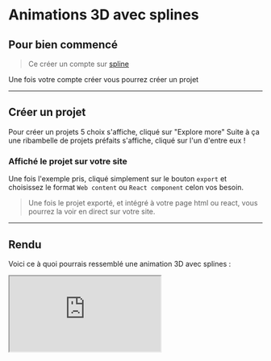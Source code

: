 # Animations 3D avec splines

## Pour bien commencé

> Ce créer un compte sur [spline](https://spline.desig)

Une fois votre compte créer vous pourrez créer un projet

---

## Créer un projet

Pour créer un projets 5 choix s'affiche, cliqué sur "Explore more"
Suite à ça une ribambelle de projets préfaits s'affiche, cliqué sur l'un d'entre eux !

### Affiché le projet sur votre site

Une fois l'exemple pris, cliqué simplement sur le bouton `export` et choisissez le format `Web content` ou `React component` celon vos besoin.

> Une fois le projet exporté, et intégré à votre page html ou react, vous pourrez la voir en direct sur votre site.

---
## Rendu

Voici ce à quoi pourrais ressemblé une animation 3D avec splines :

<div class="frames">
    <iframe src='https://my.spline.design/cylindersanimationcopy-02f653caedeebc2cd157287129fc1de9/' class="responsive-iframes">
    </iframe>
</div>
